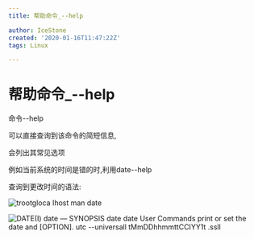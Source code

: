 ```yaml
---
title: 帮助命令_--help

author: IceStone
created: '2020-01-16T11:47:22Z'
tags: Linux

---
```


# 帮助命令_--help

命令--help

可以直接查询到该命令的简短信息,

会列出其常见选项

例如当前系统的时间是错的时,利用date--help

查询到更改时间的语法:

![trootgloca Ihost man date ](images/cc4f9fd2-3652-4f39-b352-40afd6a59bd0.png) 

![DATE(I) 
date — 
SYNOPSIS 
date 
date 
User Commands 
print or set the date and 
[OPTION]. 
utc --universall 
tMmDDhhmmttCCIYY1t 
.ssll ](images/9607caa4-59bc-4aa5-997a-3a1a079aea6d.png) 

